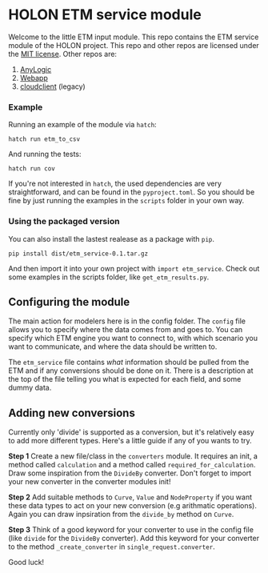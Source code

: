 # HOLON ETM service module

Welcome to the little ETM input module. This repo contains the ETM service module of the HOLON project. This repo and other repos are licensed under the [MIT license](LICENSE.md). Other repos are:

1. [AnyLogic](https://github.com/ZEnMo/HOLON)
2. [Webapp](https://github.com/ZEnMo/HOLON-webapp)
3. [cloudclient](https://github.com/ZEnMo/HOLON-cloudclient) (legacy)

### Example

Running an example of the module via `hatch`:

```
hatch run etm_to_csv
```

And running the tests:

```
hatch run cov
```

If you're not interested in `hatch`, the used dependencies are very straightforward, and can be found in the `pyproject.toml`. So you should be fine by just running the examples in the `scripts` folder in your own way.

### Using the packaged version

You can also install the lastest realease as a package with `pip`.

```
pip install dist/etm_service-0.1.tar.gz
```

And then import it into your own project with `import etm_service`. Check out some
examples in the scripts folder, like `get_etm_results.py`.

## Configuring the module

The main action for modelers here is in the config folder. The `config` file allows you to specify where the data comes from and goes to. You can specify which ETM engine you want to connect to, with which scenario you want to communicate, and where the data should be written to.

The `etm_service` file contains _what_ information should be pulled from the ETM and if any conversions should be done on it. There is a description at the top of the file telling you what is expected for each field, and some dummy data.

## Adding new conversions

Currently only 'divide' is supported as a conversion, but it's relatively easy to add more different types. Here's a little guide if any of you wants to try.

**Step 1** Create a new file/class in the `converters` module. It requires an init, a method called `calculation` and a method called `required_for_calculation`. Draw some inspiration from the `DivideBy` converter. Don't forget to import your new converter in the converter modules init!

**Step 2** Add suitable methods to `Curve`, `Value` and `NodeProperty` if you want these data types to act on your new conversion (e.g arithmatic operations). Again you can draw inpsiration from the `divide_by` method on `Curve`.

**Step 3** Think of a good keyword for your converter to use in the config file (like `divide` for the `DivideBy` converter). Add this keyword for your converter to the method `_create_converter` in `single_request.converter`.

Good luck!
